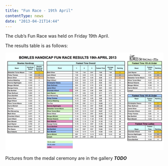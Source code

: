 ```yaml
---
title: "Fun Race - 19th April"
contentType: news
date: "2013-04-21T14:44"
---
```


The club’s Fun Race was held on Friday 19th April.

The results table is as follows:

![Results](Bowles-Fun-Race-Results-19-04-2013.jpg)

Pictures from the medal ceremony are in the gallery ***TODO***
